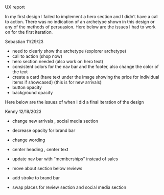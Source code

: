 UX report


In my first design I failed to implement a hero section and I didn’t have a call to action. There was no indication of an archetype shown in this design or any of the methods of persuasion. Here below are the issues I had to work on for the first iteration.

Sebastian 11/29/23
-   need to clearly show the archetype (explorer archetype)
-  call to action (shop now)
-  hero section needed (also work on hero text)
-  consistent colors for the nav bar and the footer, also change the color of the text
-  create a card (have text under the image showing the price for individual items if showcased) (this is for new arrivals)
-  button opacity
-  background opacity 

Here below are the issues of when I did a final iteration of the design

Kenny 12/18/2023

-  change new arrivals , social media section 

-  decrease opacity for brand bar 

-  change wording 

-  center heading , center text 

-  update nav bar with “memberships” instead of sales 

-  move about section below reviews

-  add stroke to brand bar 

-  swap places for review section and social media section 
